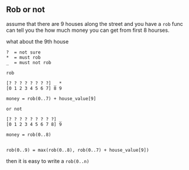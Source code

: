 ## Rob or not

assume that there are 9 houses along the street
and you have a `rob` func can tell you the how much money you can get from first 8 hourses.


what about the 9th house

```
?  = not sure
*  = must rob
_  = must not rob

rob

[? ? ? ? ? ? ? ?] _ *
[0 1 2 3 4 5 6 7] 8 9

money = rob(0..7) + house_value[9]

or not

[? ? ? ? ? ? ? ? ?] _
[0 1 2 3 4 5 6 7 8] 9

money = rob(0..8)


rob(0..9) = max(rob(0..8), rob(0..7) + house_value[9])
```

then it is easy to write a `rob(0..n)`

